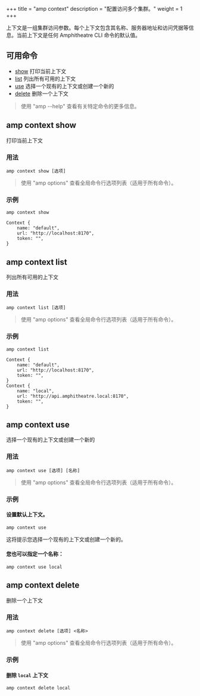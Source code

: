 +++
title = "amp context"
description = "配置访问多个集群。"
weight = 1
+++

上下文是一组集群访问参数。每个上下文包含其名称、服务器地址和访问凭据等信息。当前上下文是任何 Amphitheatre CLI 命令的默认值。

## 可用命令
- [show](#amp-context-show)     打印当前上下文
- [list](#amp-context-list)     列出所有可用的上下文
- [use](#amp-context-use)       选择一个现有的上下文或创建一个新的
- [delete](#amp-context-delete) 删除一个上下文

> 使用 "amp <command> --help" 查看有关特定命令的更多信息。

## amp context show

打印当前上下文

### 用法
```
amp context show [选项]
```

> 使用 "amp options" 查看全局命令行选项列表（适用于所有命令）。

### 示例

```
amp context show
```

```
Context {
    name: "default",
    url: "http://localhost:8170",
    token: "",
}
```

## amp context list

列出所有可用的上下文

### 用法
```
amp context list [选项]
```

> 使用 "amp options" 查看全局命令行选项列表（适用于所有命令）。

### 示例

```
amp context list
```

```
Context {
    name: "default",
    url: "http://localhost:8170",
    token: "",
}
Context {
    name: "local",
    url: "http://api.amphitheatre.local:8170",
    token: "",
}
```

## amp context use

选择一个现有的上下文或创建一个新的

### 用法
```
amp context use [选项] [名称]
```

> 使用 "amp options" 查看全局命令行选项列表（适用于所有命令）。

### 示例

#### 设置默认上下文。

```
amp context use
```

这将提示您选择一个现有的上下文或创建一个新的。

#### 您也可以指定一个名称：
```
amp context use local
```

## amp context delete

删除一个上下文

### 用法
```
amp context delete [选项] <名称>
```

> 使用 "amp options" 查看全局命令行选项列表（适用于所有命令）。

### 示例

#### 删除 `local` 上下文

```
amp context delete local
```
